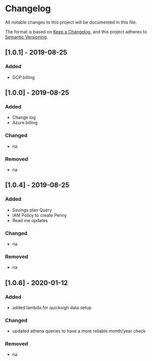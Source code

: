 # Changelog
All notable changes to this project will be documented in this file.

The format is based on [Keep a Changelog](https://keepachangelog.com/en/1.0.0/),
and this project adheres to [Semantic Versioning](https://semver.org/spec/v2.0.0.html).

## [1.0.1] - 2019-08-25
### Added
- GCP billing

## [1.0.0] - 2019-08-25
### Added
- Change log
- Azure billing
### Changed
- na
### Removed
- na


## [1.0.4] - 2019-08-25
### Added
- Savings plan Query
- IAM Policy to create Penny
- Read me updates
### Changed
- na
### Removed
- na


## [1.0.6] - 2020-01-12
### Added
- added lambda for quicksigh data setup
### Changed
- updated athena queries to have a more reliable month/year check
### Removed
- na




